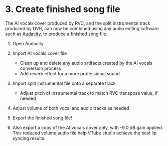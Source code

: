 # 3. Create finished song file

The AI vocals cover produced by RVC, and the split instrumental track produced by UVR, can now be combined using any audio editing software such as [Audacity](https://www.audacityteam.org/), to produce a finished song file.

1. Open Audacity
2. Import AI vocals cover file

   - Clean up and delete any audio artifacts created by the AI vocals conversion process
   - Add reverb effect for a more professional sound

3. Import split instrumental file onto a separate track

   - Adjust pitch of instrumental track to match RVC transpose value, if needed

4. Adjust volume of both vocal and audio tracks as needed
5. Export the finished song file!
6. Also export a copy of the AI vocals cover only, with -9.0 dB gain applied. This reduced volume audio file help VTube studio achieve the best lip syncing results.
